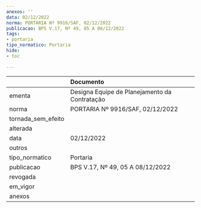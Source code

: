 ```yaml
---
anexos: ''
data: 02/12/2022
norma: PORTARIA Nº 9916/SAF, 02/12/2022
publicacao: BPS V.17, Nº 49, 05 A 08/12/2022
tags:
- portaria
tipo_normatico: Portaria
hide: 
- toc 
 
---
```


|                    | Documento                                     |
|:-------------------|:----------------------------------------------|
| ementa             | Designa Equipe de Planejamento da Contratação |
| norma              | PORTARIA Nº 9916/SAF, 02/12/2022              |
| tornada_sem_efeito |                                               |
| alterada           |                                               |
| data               | 02/12/2022                                    |
| outros             |                                               |
| tipo_normatico     | Portaria                                      |
| publicacao         | BPS V.17, Nº 49, 05 A 08/12/2022              |
| revogada           |                                               |
| em_vigor           |                                               |
| anexos             |                                               |